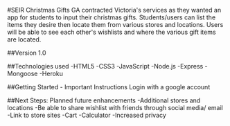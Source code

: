 #SEIR Christmas Gifts
 GA contracted Victoria's services as they wanted an app for students to input their christmas gifts. Students/users can list the items they desire then locate them from various stores and locations. Users will be able to see each other's wishlists and where the various gift items are located.

 ##Version 1.0

 ##Technologies used
 -HTML5
 -CSS3
 -JavaScript
 -Node.js
 -Express
 -Mongoose
 -Heroku

 ##Getting Started - Important Instructions
 Login with a google account

 ##Next Steps: Planned future enhancements
 -Additional stores and locations
 -Be able to share wishlist with friends through social media/ email
 -Link to store sites
 -Cart
 -Calculator
 -Increased privacy



